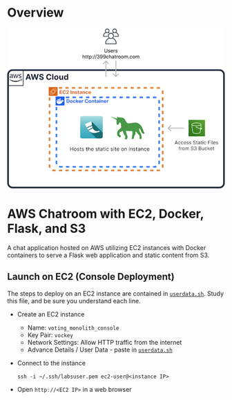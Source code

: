 # Overview

![Architecture Diagram](399_AWSArchitecture1.png)

# AWS Chatroom with EC2, Docker, Flask, and S3
A chat application hosted on AWS utilizing EC2 instances with Docker containers to serve a Flask web application and static content from S3.

## Launch on EC2 (Console Deployment)

The steps to deploy on an EC2 instance are contained in [`userdata.sh`](userdata.sh).  Study this file, and be sure you understand each line.

* Create an EC2 instance
  * Name: `voting_monolith_console`
  * Key Pair: `vockey`
  * Network Settings: Allow HTTP traffic from the internet
  * Advance Details / User Data - paste in [`userdata.sh`](userdata.sh)
* Connect to the instance

  ```
  ssh -i ~/.ssh/labsuser.pem ec2-user@<instance IP>
  ```

* Open `http://<EC2 IP>` in a web browser

